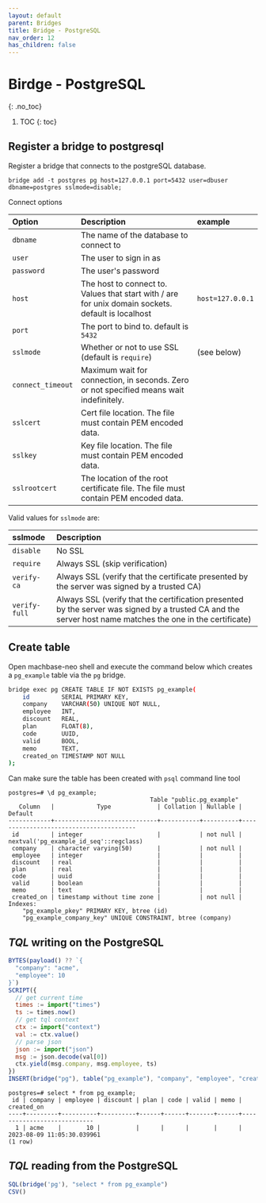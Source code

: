 ```yaml
---
layout: default
parent: Bridges
title: Bridge - PostgreSQL
nav_order: 12
has_children: false
---
```


# Birdge - PostgreSQL
{: .no_toc}

1. TOC
{: toc}

## Register a bridge to postgresql

Register a bridge that connects to the postgreSQL database.

```
bridge add -t postgres pg host=127.0.0.1 port=5432 user=dbuser dbname=postgres sslmode=disable;
```

Connect options

| Option            | Description                            | example         |
| :-----------      | :---------------------------------     | :-------------  |
| `dbname`          | The name of the database to connect to |                 |
| `user`            | The user to sign in as                 |                 |
| `password`        | The user's password                    |                 |
| `host`            | The host to connect to. Values that start with / are for unix domain sockets. default is localhost | `host=127.0.0.1` |
| `port`            | The port to bind to. default is `5432` |     |
| `sslmode`         | Whether or not to use SSL (default is `require`)  | (see below) |
| `connect_timeout` | Maximum wait for connection, in seconds. Zero or not specified means wait indefinitely. |  |
| `sslcert`         | Cert file location. The file must contain PEM encoded data.   |  |
| `sslkey`          | Key file location. The file must contain PEM encoded data.    |  |
| `sslrootcert`     | The location of the root certificate file. The file must contain PEM encoded data. |  |

<!-- | `fallback_application_name` | An application_name to fall back to if one isn't provided. | -->

Valid values for `sslmode` are:

| sslmode       |  Description                      |
|:------------  | :---------------------------------|
| `disable`     | No SSL                            |
| `require`     | Always SSL (skip verification)    |
| `verify-ca`   | Always SSL (verify that the certificate presented by the server was signed by a trusted CA) |
| `verify-full` | Always SSL (verify that the certification presented by the server was signed by a trusted CA and the server host name matches the one in the certificate)|


## Create table

Open machbase-neo shell and execute the command below which creates a `pg_example` table via the `pg` bridge.

```sh
bridge exec pg CREATE TABLE IF NOT EXISTS pg_example(
    id         SERIAL PRIMARY KEY,
    company    VARCHAR(50) UNIQUE NOT NULL,
    employee   INT,
    discount   REAL,
    plan       FLOAT(8),
    code       UUID,
    valid      BOOL,
    memo       TEXT,
    created_on TIMESTAMP NOT NULL
);
```

Can make sure the table has been created with `psql` command line tool

```
postgres=# \d pg_example;
                                        Table "public.pg_example"
   Column   |            Type             | Collation | Nullable |                Default                 
------------+-----------------------------+-----------+----------+----------------------------------------
 id         | integer                     |           | not null | nextval('pg_example_id_seq'::regclass)
 company    | character varying(50)       |           | not null | 
 employee   | integer                     |           |          | 
 discount   | real                        |           |          | 
 plan       | real                        |           |          | 
 code       | uuid                        |           |          | 
 valid      | boolean                     |           |          | 
 memo       | text                        |           |          | 
 created_on | timestamp without time zone |           | not null | 
Indexes:
    "pg_example_pkey" PRIMARY KEY, btree (id)
    "pg_example_company_key" UNIQUE CONSTRAINT, btree (company)

```

## *TQL* writing on the PostgreSQL

```js
BYTES(payload() ?? `{
  "company": "acme",
  "employee": 10
}`)
SCRIPT({
  // get current time
  times := import("times")
  ts := times.now()
  // get tql context
  ctx := import("context")
  val := ctx.value()
  // parse json
  json := import("json")
  msg := json.decode(val[0])
  ctx.yield(msg.company, msg.employee, ts)
})
INSERT(bridge("pg"), table("pg_example"), "company", "employee", "created_on")
```

```
postgres=# select * from pg_example;
 id | company | employee | discount | plan | code | valid | memo |         created_on         
----+---------+----------+----------+------+------+-------+------+----------------------------
  1 | acme    |       10 |          |      |      |       |      | 2023-08-09 11:05:30.039961
(1 row)
```

## *TQL* reading from the PostgreSQL

```js
SQL(bridge('pg'), "select * from pg_example")
CSV()
```

